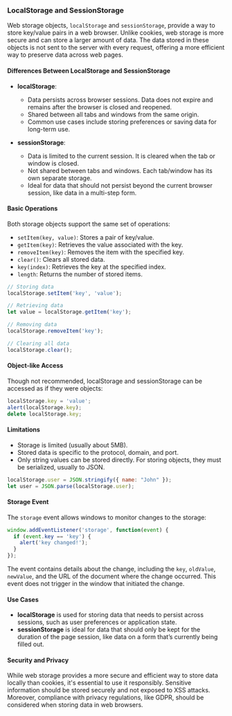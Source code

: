 ### LocalStorage and SessionStorage

Web storage objects, `localStorage` and `sessionStorage`, provide a way to store key/value pairs in a web browser. Unlike cookies, web storage is more secure and can store a larger amount of data. The data stored in these objects is not sent to the server with every request, offering a more efficient way to preserve data across web pages.

#### Differences Between LocalStorage and SessionStorage

- **localStorage**:
    - Data persists across browser sessions. Data does not expire and remains after the browser is closed and reopened.
    - Shared between all tabs and windows from the same origin.
    - Common use cases include storing preferences or saving data for long-term use.

- **sessionStorage**:
    - Data is limited to the current session. It is cleared when the tab or window is closed.
    - Not shared between tabs and windows. Each tab/window has its own separate storage.
    - Ideal for data that should not persist beyond the current browser session, like data in a multi-step form.

#### Basic Operations

Both storage objects support the same set of operations:

- `setItem(key, value)`: Stores a pair of key/value.
- `getItem(key)`: Retrieves the value associated with the key.
- `removeItem(key)`: Removes the item with the specified key.
- `clear()`: Clears all stored data.
- `key(index)`: Retrieves the key at the specified index.
- `length`: Returns the number of stored items.

```javascript
// Storing data
localStorage.setItem('key', 'value');

// Retrieving data
let value = localStorage.getItem('key');

// Removing data
localStorage.removeItem('key');

// Clearing all data
localStorage.clear();
```

#### Object-like Access

Though not recommended, localStorage and sessionStorage can be accessed as if they were objects:

```javascript
localStorage.key = 'value';
alert(localStorage.key);
delete localStorage.key;
```

#### Limitations

- Storage is limited (usually about 5MB).
- Stored data is specific to the protocol, domain, and port.
- Only string values can be stored directly. For storing objects, they must be serialized, usually to JSON.

```javascript
localStorage.user = JSON.stringify({ name: "John" });
let user = JSON.parse(localStorage.user);
```

#### Storage Event

The `storage` event allows windows to monitor changes to the storage:

```javascript
window.addEventListener('storage', function(event) {
  if (event.key == 'key') {
    alert('key changed!');
  }
});
```

The event contains details about the change, including the `key`, `oldValue`, `newValue`, and the URL of the document where the change occurred. This event does not trigger in the window that initiated the change.

#### Use Cases

- **localStorage** is used for storing data that needs to persist across sessions, such as user preferences or application state.
- **sessionStorage** is ideal for data that should only be kept for the duration of the page session, like data on a form that’s currently being filled out.

#### Security and Privacy

While web storage provides a more secure and efficient way to store data locally than cookies, it's essential to use it responsibly. Sensitive information should be stored securely and not exposed to XSS attacks. Moreover, compliance with privacy regulations, like GDPR, should be considered when storing data in web browsers.
